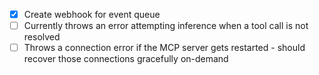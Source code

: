 - [x] Create webhook for event queue
- [ ] Currently throws an error attempting inference when a tool call is not
      resolved
- [ ] Throws a connection error if the MCP server gets restarted - should
      recover those connections gracefully on-demand
